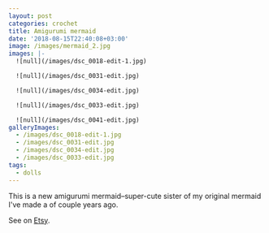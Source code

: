 ```yaml
---
layout: post
categories: crochet
title: Amigurumi mermaid
date: '2018-08-15T22:40:08+03:00'
image: /images/mermaid_2.jpg
images: |-
  ![null](/images/dsc_0018-edit-1.jpg)

  ![null](/images/dsc_0031-edit.jpg)

  ![null](/images/dsc_0034-edit.jpg)

  ![null](/images/dsc_0033-edit.jpg)

  ![null](/images/dsc_0041-edit.jpg)
galleryImages:
  - /images/dsc_0018-edit-1.jpg
  - /images/dsc_0031-edit.jpg
  - /images/dsc_0034-edit.jpg
  - /images/dsc_0033-edit.jpg
tags:
  - dolls
---
```

This is a new amigurumi mermaid–super-cute sister of my original mermaid I've made a of couple years ago. 

See on [Etsy](https://www.etsy.com/listing/554502859/crochet-amigurumi-kawaii-mermaid-sirena).
